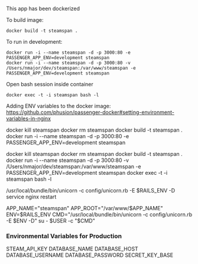 This app has been dockerized

To build image:

    docker build -t steamspan .

To run in development:

    docker run -i --name steamspan -d -p 3000:80 -e PASSENGER_APP_ENV=development steamspan
    docker run -i --name steamspan -d -p 3000:80 -v /Users/nmajor/dev/steamspan:/var/www/steamspan -e PASSENGER_APP_ENV=development steamspan

Open bash session inside container

    docker exec -t -i steamspan bash -l

Adding ENV variables to the docker image: https://github.com/phusion/passenger-docker#setting-environment-variables-in-nginx


docker kill steamspan
docker rm steamspan
docker build -t steamspan .
docker run -i --name steamspan -d -p 3000:80 -e PASSENGER_APP_ENV=development steamspan


docker kill steamspan
docker rm steamspan
docker build -t steamspan .
docker run -i --name steamspan -d -p 3000:80 -v /Users/nmajor/dev/steamspan:/var/www/steamspan -e PASSENGER_APP_ENV=development steamspan
docker exec -t -i steamspan bash -l

/usr/local/bundle/bin/unicorn -c config/unicorn.rb -E $RAILS_ENV -D
service nginx restart


APP_NAME="steamspan"
APP_ROOT="/var/www/$APP_NAME"
ENV=$RAILS_ENV
CMD="/usr/local/bundle/bin/unicorn -c config/unicorn.rb -E $ENV -D"
su - $USER -c "$CMD"




### Environmental Variables for Production
STEAM_API_KEY
DATABASE_NAME
DATABASE_HOST
DATABASE_USERNAME
DATABASE_PASSWORD
SECRET_KEY_BASE